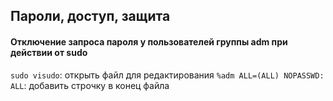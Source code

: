 ## Пароли,  доступ, защита
#### Отключение запроса пароля у пользователей группы adm при действии от sudo
`sudo visudo`: открыть файл для редактирования
`%adm ALL=(ALL) NOPASSWD: ALL`: добавить строчку в конец файла

